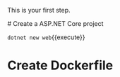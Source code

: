 This is your first step.

# Create a ASP.NET Core project

`dotnet new web`{{execute}}

# Create Dockerfile



